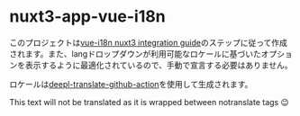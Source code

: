 # nuxt3-app-vue-i18n

このプロジェクトは[vue-i18n nuxt3 integration guide](https://vue-i18n.intlify.dev/guide/integrations/nuxt3.html#example-codes)のステップに従って作成されます。また、langドロップダウンが利用可能なロケールに基づいたオプションを表示するように最適化されているので、手動で宣言する必要はありません。

ロケールは[deepl-translate-github-action](https://github.com/lyqht/deepl-translate-github-action)を使用して生成されます。


This text will not be translated as it is wrapped between notranslate tags 😉
